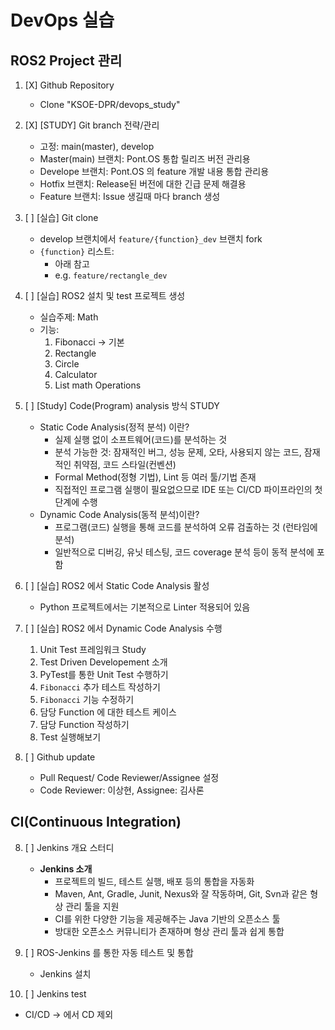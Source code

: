 # DevOps 실습 

## ROS2 Project 관리

1. [X] Github Repository 
    - Clone "KSOE-DPR/devops_study" 

2. [X] [STUDY] Git branch 전략/관리
    - 고정: main(master), develop
    - Master(main) 브랜치: Pont.OS 통합 릴리즈 버전 관리용
    - Develope 브랜치: Pont.OS 의 feature 개발 내용 통합 관리용
    - Hotfix 브랜치: Release된 버전에 대한 긴급 문제 해결용
    - Feature 브랜치: Issue 생길때 마다 branch 생성

3. [ ] [실습] Git clone 
    - develop 브랜치에서 `feature/{function}_dev` 브랜치 fork
    - `{function}` 리스트:
        -  아래 참고
        -  e.g. `feature/rectangle_dev`
    
4. [ ] [실습] ROS2 설치 및 test 프로젝트 생성
    - 실습주제: Math
    - 기능:
        1. Fibonacci → 기본
        2. Rectangle
        3. Circle
        4. Calculator
        5. List math Operations

6. [ ] [Study] Code(Program) analysis 방식 STUDY
    - Static Code Analysis(정적 분석) 이란?
        - 실제 실행 없이 소프트웨어(코드)를 분석하는 것
        - 분석 가능한 것: 잠재적인 버그, 성능 문제, 오타, 사용되지 않는 코드, 잠재적인 취약점, 코드 스타일(컨벤션)
        - Formal Method(정형 기법), Lint 등 여러 툴/기법 존재
        - 직접적인 프로그램 실행이 필요없으므로 IDE 또는 CI/CD 파이프라인의 첫 단계에 수행
    - Dynamic Code Analysis(동적 분석)이란?
        - 프로그램(코드) 실행을 통해 코드를 분석하여 오류 검출하는 것 (런타임에 분석)
        - 일반적으로 디버깅, 유닛 테스팅, 코드 coverage 분석 등이 동적 분석에 포함

7. [ ] [실습] ROS2 에서 Static Code Analysis 활성
    - Python 프로젝트에서는 기본적으로 Linter 적용되어 있음 
9. [ ] [실습] ROS2 에서 Dynamic Code Analysis 수행
    1. Unit Test 프레임워크 Study
    2. Test Driven Developement 소개
    3. PyTest를 통한 Unit Test 수행하기
    4. `Fibonacci` 추가 테스트 작성하기
    5. `Fibonacci` 기능 수정하기
    6. 담당 Function 에 대한 테스트 케이스
    7. 담당 Function 작성하기
    8. Test 실행해보기
      
10. [ ] Github update
    - Pull Request/ Code Reviewer/Assignee 설정
    - Code Reviewer: 이상현, Assignee: 김사론

## CI(Continuous Integration) 

8. [ ] Jenkins 개요 스터디
    - **Jenkins 소개**
        - 프로젝트의 빌드, 테스트 실행, 배포 등의 통합을 자동화
        - Maven, Ant, Gradle, Junit, Nexus와 잘 작동하며, Git, Svn과 같은 형상 관리 툴을 지원
        - CI를 위한 다양한 기능을 제공해주는 Java 기반의 오픈소스 툴
        - 방대한 오픈소스 커뮤니티가 존재하며 형상 관리 툴과 쉽게 통합

10. [ ] ROS-Jenkins 를 통한 자동 테스트 및 통합
    - Jenkins 설치
      
11. [ ] Jenkins test

* CI/CD -> 에서 CD 제외
